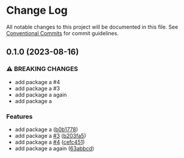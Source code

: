 # Change Log

All notable changes to this project will be documented in this file.
See [Conventional Commits](https://conventionalcommits.org) for commit guidelines.

## 0.1.0 (2023-08-16)


### ⚠ BREAKING CHANGES

* add package a #4
* add package a #3
* add package a again
* add package a

### Features

* add package a ([b0b1778](https://github.com/clalexander/lerna-ci-test/commit/b0b177833e0ec778d401acf60dd0ff7e6a3f180f))
* add package a [#3](https://github.com/clalexander/lerna-ci-test/issues/3) ([b203fa5](https://github.com/clalexander/lerna-ci-test/commit/b203fa5ad19453444de655d353d5577fd17fcab2))
* add package a [#4](https://github.com/clalexander/lerna-ci-test/issues/4) ([cefc451](https://github.com/clalexander/lerna-ci-test/commit/cefc451867a6827566e25d89eb089af26ec3822d))
* add package a again ([63abbcd](https://github.com/clalexander/lerna-ci-test/commit/63abbcd10d5579fdc6aaccc4526e79726650baa2))

